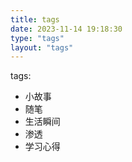```yaml
---
title: tags
date: 2023-11-14 19:18:30
type: "tags"
layout: "tags"
---
```

tags:
  - 小故事
  - 随笔
  - 生活瞬间
  - 渗透
  - 学习心得

